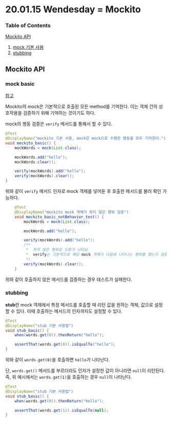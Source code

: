 # 20.01.15 Wendesday = Mockito

### Table of Contents

[Mockito API](#Mockito_API)

1. [mock 기본 사용](#mock_basic)
2. [stubbing](#stubbing)

## Mockito API

### mock basic

[참고](https://javadoc.io/doc/org.mockito/mockito-core/latest/org/mockito/Mockito.html#verification)

Mockito의 mock은 기본적으로 호출된 모든 method를 기억한다. 이는 객체 간의 상호작용을 검증하기 위해 기억하는 것이기도 하다.

mock의 행동 검증은 `verify` 메서드를 통해서 할 수 있다.

```java
@Test
@DisplayName("mockito 기본 사용, mock은 mock으로 수행한 행동을 모두 기억한다.")
void mockito_basic() {
    mockWords = mock(List.class);

    mockWords.add("hello");
    mockWords.clear();

    verify(mockWords).add("hello");
    verify(mockWords).clear();
}
```

위와 같이 `verify` 메서드 인자로 mock 객체를 넣어둔 후 호출한 메서드를 불러 확인 가능하다.

```java
    @Test
    @DisplayName("mockito mock 객체가 하지 않은 행위 검증")
    void mockito_basic_notBehavior_test() {
        mockWords = mock(List.class);

        mockWords.add("hello");

        verify(mockWords).add("hello");
        /**
         *  하지 않은 행위로 오류가 나타남
         *  verify는 기본적으로 해당 mock 객체가 다음에 나타나는 행위를 했는지 검증한다.
         */
        verify(mockWords).clear();
    }
```

위와 같이 호출하지 않은 메서드를 검증하는 경우 테스트가 실패한다.

### stubbing

**stub**란 mock 객체에서 특정 메서드를 호출할 때 리턴 값을 원하는 객체, 값으로 설정할 수 있다. 이때 호출하는 메서드의 인자까지도 설정할 수 있다.

```java
@Test
@DisplayName("stub 기본 사용법")
void stub_basic() {
    when(words.get(0)).thenReturn("hello");

    assertThat(words.get(0)).isEqualTo("hello");
}
```

위와 같이 `words.get(0)`을 호출하면 `hello`가 나타난다.

단, `words.get()` 메서드를 부르더라도 인자가 설정한 값이 아니라면 `null`이 리턴된다. 즉, 위 예시에서는 `words.get(1)`을 호출하는 경우 `null`이 나타난다.

```java
@Test
@DisplayName("stub 기본 사용법")
void stub_basic() {
    when(words.get(0)).thenReturn("hello");

    assertThat(words.get(1)).isEqualTo(null);
}
```

### 